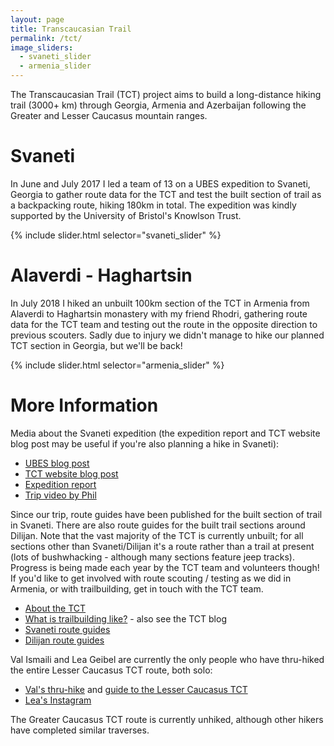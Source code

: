 ```yaml
---
layout: page
title: Transcaucasian Trail
permalink: /tct/
image_sliders:
  - svaneti_slider
  - armenia_slider
---
```

The Transcaucasian Trail (TCT) project aims to build a long-distance hiking trail (3000+ km) through Georgia, Armenia and Azerbaijan following the Greater and Lesser Caucasus mountain ranges.

# Svaneti
In June and July 2017 I led a team of 13 on a UBES expedition to Svaneti, Georgia to gather route data for the TCT and test the built section of trail as a backpacking route, hiking 180km in total. The expedition was kindly supported by the University of Bristol's Knowlson Trust.

{% include slider.html selector="svaneti_slider" %}

# Alaverdi - Haghartsin
In July 2018 I hiked an unbuilt 100km section of the TCT in Armenia from Alaverdi to Haghartsin monastery with my friend Rhodri, gathering route data for the TCT team and testing out the route in the opposite direction to previous scouters. Sadly due to injury we didn't manage to hike our planned TCT section in Georgia, but we'll be back!

{% include slider.html selector="armenia_slider" %}

# More Information
Media about the Svaneti expedition (the expedition report and TCT website blog post may be useful if you're also planning a hike in Svaneti):
* [UBES blog post](https://www.ubes.co.uk/2017/10/10/georgia-tct-expedition-2017/)
* [TCT website blog post](https://transcaucasiantrail.org/en/news/trip-report-university-of-bristol-students-on-the-tct/)
* [Expedition report](https://drive.google.com/file/d/1LvphBVFmNrSdpPSneGse3QU-y5EuGFb4/view?usp=sharing)
* [Trip video by Phil](https://www.youtube.com/watch?v=dwAOhqx-_E8)

Since our trip, route guides have been published for the built section of trail in Svaneti. There are also route guides for the built trail sections around Dilijan. Note that the vast majority of the TCT is currently unbuilt; for all sections other than Svaneti/Dilijan it's a route rather than a trail at present (lots of bushwhacking - although many sections feature jeep tracks). Progress is being made each year by the TCT team and volunteers though! If you'd like to get involved with route scouting / testing as we did in Armenia, or with trailbuilding, get in touch with the TCT team.
* [About the TCT](https://transcaucasiantrail.org/en/about/)
* [What is trailbuilding like?](https://www.sidetracked.com/fieldjournal/making-the-transcaucasian-trail/) - also see the TCT blog
* [Svaneti route guides](https://transcaucasiantrail.org/en/hike/upper-svaneti-georgia/)
* [Dilijan route guides](https://transcaucasiantrail.org/en/hike/dilijan-national-park-armenia/)

Val Ismaili and Lea Geibel are currently the only people who have thru-hiked the entire Lesser Caucasus TCT route, both solo:
* [Val's thru-hike](https://valismaili.org/tct-17) and [guide to the Lesser Caucasus TCT](https://valismaili.org/advice-to-future-tcters)
* [Lea's Instagram](https://www.instagram.com/leainderwelt/)

The Greater Caucasus TCT route is currently unhiked, although other hikers have completed similar traverses.
